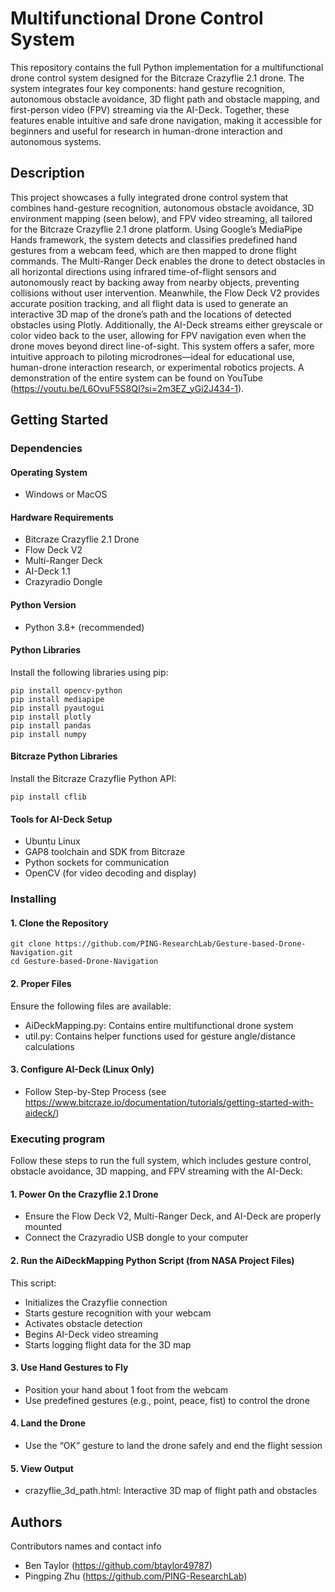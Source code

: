 # Multifunctional Drone Control System

This repository contains the full Python implementation for a multifunctional drone control system designed for the Bitcraze Crazyflie 2.1 drone. The system integrates four key components: hand gesture recognition, autonomous obstacle avoidance, 3D flight path and obstacle mapping, and first-person video (FPV) streaming via the AI-Deck. Together, these features enable intuitive and safe drone navigation, making it accessible for beginners and useful for research in human-drone interaction and autonomous systems.

## Description

This project showcases a fully integrated drone control system that combines hand-gesture recognition, autonomous obstacle avoidance, 3D environment mapping (seen below), and FPV video streaming, all tailored for the Bitcraze Crazyflie 2.1 drone platform. Using Google’s MediaPipe Hands framework, the system detects and classifies predefined hand gestures from a webcam feed, which are then mapped to drone flight commands. The Multi-Ranger Deck enables the drone to detect obstacles in all horizontal directions using infrared time-of-flight sensors and autonomously react by backing away from nearby objects, preventing collisions without user intervention. Meanwhile, the Flow Deck V2 provides accurate position tracking, and all flight data is used to generate an interactive 3D map of the drone’s path and the locations of detected obstacles using Plotly. Additionally, the AI-Deck streams either greyscale or color video back to the user, allowing for FPV navigation even when the drone moves beyond direct line-of-sight. This system offers a safer, more intuitive approach to piloting microdrones—ideal for educational use, human-drone interaction research, or experimental robotics projects. A demonstration of the entire system can be found on YouTube (https://youtu.be/L6OvuF5S8QI?si=2m3EZ_yGi2J434-1).

## Getting Started

### Dependencies
#### Operating System
* Windows or MacOS
#### Hardware Requirements
* Bitcraze Crazyflie 2.1 Drone
* Flow Deck V2
* Multi-Ranger Deck
* AI-Deck 1.1
* Crazyradio Dongle
#### Python Version
* Python 3.8+ (recommended)
#### Python Libraries
Install the following libraries using pip:
```
pip install opencv-python
pip install mediapipe
pip install pyautogui
pip install plotly
pip install pandas
pip install numpy
```
#### Bitcraze Python Libraries
Install the Bitcraze Crazyflie Python API:
```
pip install cflib
```
#### Tools for AI-Deck Setup
* Ubuntu Linux
* GAP8 toolchain and SDK from Bitcraze
* Python sockets for communication
* OpenCV (for video decoding and display)

### Installing

#### 1. Clone the Repository
```
git clone https://github.com/PING-ResearchLab/Gesture-based-Drone-Navigation.git
cd Gesture-based-Drone-Navigation
```
#### 2. Proper Files
Ensure the following files are available:
* AiDeckMapping.py: Contains entire multifunctional drone system
* util.py: Contains helper functions used for gesture angle/distance calculations
#### 3. Configure AI-Deck (Linux Only)
* Follow Step-by-Step Process (see https://www.bitcraze.io/documentation/tutorials/getting-started-with-aideck/)

### Executing program

Follow these steps to run the full system, which includes gesture control, obstacle avoidance, 3D mapping, and FPV streaming with the AI-Deck:
#### 1. Power On the Crazyflie 2.1 Drone
* Ensure the Flow Deck V2, Multi-Ranger Deck, and AI-Deck are properly mounted
* Connect the Crazyradio USB dongle to your computer
#### 2. Run the AiDeckMapping Python Script (from NASA Project Files)
This script:
* Initializes the Crazyflie connection
* Starts gesture recognition with your webcam
* Activates obstacle detection
* Begins AI-Deck video streaming
* Starts logging flight data for the 3D map
#### 3. Use Hand Gestures to Fly
* Position your hand about 1 foot from the webcam
* Use predefined gestures (e.g., point, peace, fist) to control the drone
#### 4. Land the Drone
* Use the “OK” gesture to land the drone safely and end the flight session
#### 5. View Output
* crazyflie_3d_path.html: Interactive 3D map of flight path and obstacles

## Authors

Contributors names and contact info

* Ben Taylor (https://github.com/btaylor49787)
* Pingping Zhu (https://github.com/PING-ResearchLab)
